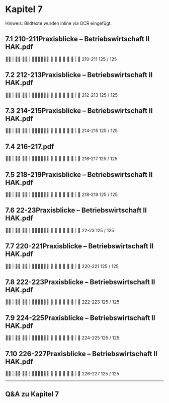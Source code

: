 # Kapitel 7

Hinweis: Bildtexte wurden inline via OCR eingefügt.

## 7.1 210-211Praxisblicke – Betriebswirtschaft II HAK.pdf
 | 
 | 
     
| 
210-211
125 / 125

## 7.2 212-213Praxisblicke – Betriebswirtschaft II HAK.pdf
 | 
 | 
     
| 
212-213
125 / 125

## 7.3 214-215Praxisblicke – Betriebswirtschaft II HAK.pdf
 | 
 | 
     
| 
214-215
125 / 125

## 7.4 216-217.pdf
 | 
 | 
     
| 
216-217
125 / 125

## 7.5 218-219Praxisblicke – Betriebswirtschaft II HAK.pdf
 | 
 | 
     
| 
218-219
125 / 125

## 7.6 22-23Praxisblicke – Betriebswirtschaft II HAK.pdf
 | 
 | 
     
| 
22-23
125 / 125

## 7.7 220-221Praxisblicke – Betriebswirtschaft II HAK.pdf
 | 
 | 
     
| 
220-221
125 / 125

## 7.8 222-223Praxisblicke – Betriebswirtschaft II HAK.pdf
 | 
 | 
     
| 
222-223
125 / 125

## 7.9 224-225Praxisblicke – Betriebswirtschaft II HAK.pdf
 | 
 | 
     
| 
224-225
125 / 125

## 7.10 226-227Praxisblicke – Betriebswirtschaft II HAK.pdf
 | 
 | 
     
| 
226-227
125 / 125

---
## Q&A zu Kapitel 7